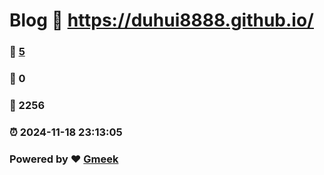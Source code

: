 # Blog :link: https://duhui8888.github.io/ 
### :page_facing_up: [5](https://duhui8888.github.io//tag.html) 
### :speech_balloon: 0 
### :hibiscus: 2256 
### :alarm_clock: 2024-11-18 23:13:05 
### Powered by :heart: [Gmeek](https://github.com/Meekdai/Gmeek)
